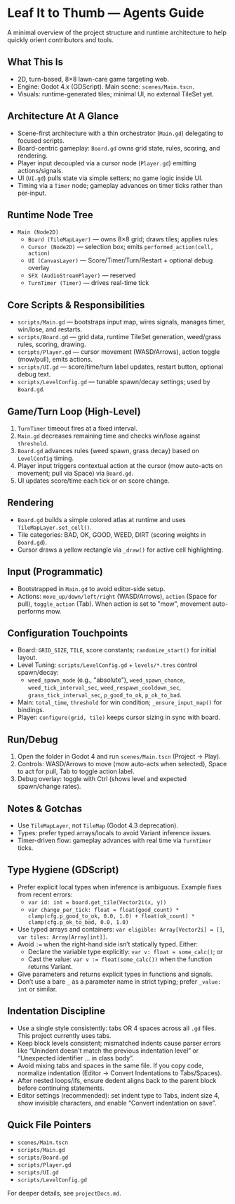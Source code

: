 # Leaf It to Thumb — Agents Guide

A minimal overview of the project structure and runtime architecture to help quickly orient contributors and tools.

## What This Is
- 2D, turn-based, 8×8 lawn-care game targeting web.
- Engine: Godot 4.x (GDScript). Main scene: `scenes/Main.tscn`.
- Visuals: runtime-generated tiles; minimal UI, no external TileSet yet.

## Architecture At A Glance
- Scene-first architecture with a thin orchestrator (`Main.gd`) delegating to focused scripts.
- Board-centric gameplay: `Board.gd` owns grid state, rules, scoring, and rendering.
- Player input decoupled via a cursor node (`Player.gd`) emitting actions/signals.
- UI (`UI.gd`) pulls state via simple setters; no game logic inside UI.
- Timing via a `Timer` node; gameplay advances on timer ticks rather than per-input.

## Runtime Node Tree
- `Main (Node2D)`
  - `Board (TileMapLayer)` — owns 8×8 grid; draws tiles; applies rules
  - `Cursor (Node2D)` — selection box; emits `performed_action(cell, action)`
  - `UI (CanvasLayer)` — Score/Timer/Turn/Restart + optional debug overlay
  - `SFX (AudioStreamPlayer)` — reserved
  - `TurnTimer (Timer)` — drives real-time tick

## Core Scripts & Responsibilities
- `scripts/Main.gd` — bootstraps input map, wires signals, manages timer, win/lose, and restarts.
- `scripts/Board.gd` — grid data, runtime TileSet generation, weed/grass rules, scoring, drawing.
- `scripts/Player.gd` — cursor movement (WASD/Arrows), action toggle (mow/pull), emits actions.
- `scripts/UI.gd` — score/time/turn label updates, restart button, optional debug text.
- `scripts/LevelConfig.gd` — tunable spawn/decay settings; used by `Board.gd`.

## Game/Turn Loop (High-Level)
1. `TurnTimer` timeout fires at a fixed interval.
2. `Main.gd` decreases remaining time and checks win/lose against `threshold`.
3. `Board.gd` advances rules (weed spawn, grass decay) based on `LevelConfig` timing.
4. Player input triggers contextual action at the cursor (mow auto-acts on movement; pull via Space) via `Board.gd`.
5. UI updates score/time each tick or on score change.

## Rendering
- `Board.gd` builds a simple colored atlas at runtime and uses `TileMapLayer.set_cell()`.
- Tile categories: BAD, OK, GOOD, WEED, DIRT (scoring weights in `Board.gd`).
- Cursor draws a yellow rectangle via `_draw()` for active cell highlighting.

## Input (Programmatic)
- Bootstrapped in `Main.gd` to avoid editor-side setup.
- Actions: `move_up/down/left/right` (WASD/Arrows), `action` (Space for pull), `toggle_action` (Tab). When action is set to "mow", movement auto-performs mow.

## Configuration Touchpoints
- Board: `GRID_SIZE`, `TILE`, score constants; `randomize_start()` for initial layout.
- Level Tuning: `scripts/LevelConfig.gd` + `levels/*.tres` control spawn/decay:
  - `weed_spawn_mode` (e.g., "absolute"), `weed_spawn_chance`, `weed_tick_interval_sec`,
    `weed_respawn_cooldown_sec`, `grass_tick_interval_sec`, `p_good_to_ok`, `p_ok_to_bad`.
- Main: `total_time`, `threshold` for win condition; `_ensure_input_map()` for bindings.
- Player: `configure(grid, tile)` keeps cursor sizing in sync with board.

## Run/Debug
1. Open the folder in Godot 4 and run `scenes/Main.tscn` (Project → Play).
2. Controls: WASD/Arrows to move (mow auto-acts when selected), Space to act for pull, Tab to toggle action label.
3. Debug overlay: toggle with Ctrl (shows level and expected spawn/change rates).

## Notes & Gotchas
- Use `TileMapLayer`, not `TileMap` (Godot 4.3 deprecation).
- Types: prefer typed arrays/locals to avoid Variant inference issues.
- Timer-driven flow: gameplay advances with real time via `TurnTimer` ticks.

## Type Hygiene (GDScript)
- Prefer explicit local types when inference is ambiguous. Example fixes from recent errors:
  - `var id: int = board.get_tile(Vector2i(x, y))`
  - `var change_per_tick: float = float(good_count) * clamp(cfg.p_good_to_ok, 0.0, 1.0) + float(ok_count) * clamp(cfg.p_ok_to_bad, 0.0, 1.0)`
- Use typed arrays and containers: `var eligible: Array[Vector2i] = []`, `var tiles: Array[Array[int]]`.
- Avoid `:=` when the right-hand side isn’t statically typed. Either:
  - Declare the variable type explicitly: `var v: float = some_calc()`; or
  - Cast the value: `var v := float(some_calc())` when the function returns Variant.
- Give parameters and returns explicit types in functions and signals.
- Don’t use a bare `_` as a parameter name in strict typing; prefer `_value: int` or similar.

## Indentation Discipline
- Use a single style consistently: tabs OR 4 spaces across all `.gd` files. This project currently uses tabs.
- Keep block levels consistent; mismatched indents cause parser errors like “Unindent doesn't match the previous indentation level” or “Unexpected identifier … in class body”.
- Avoid mixing tabs and spaces in the same file. If you copy code, normalize indentation (Editor → Convert Indentations to Tabs/Spaces).
- After nested loops/ifs, ensure dedent aligns back to the parent block before continuing statements.
- Editor settings (recommended): set indent type to Tabs, indent size 4, show invisible characters, and enable “Convert indentation on save”.

## Quick File Pointers
- `scenes/Main.tscn`
- `scripts/Main.gd`
- `scripts/Board.gd`
- `scripts/Player.gd`
- `scripts/UI.gd`
- `scripts/LevelConfig.gd`

For deeper details, see `projectDocs.md`.
